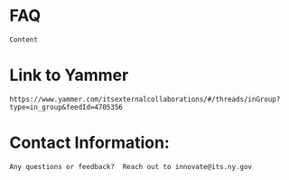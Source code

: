 # FAQ
    Content

# Link to Yammer
    https://www.yammer.com/itsexternalcollaborations/#/threads/inGroup?type=in_group&feedId=4705356

# Contact Information:
    Any questions or feedback?  Reach out to innovate@its.ny.gov
